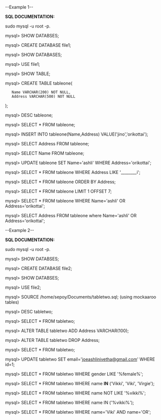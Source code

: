 
--Example 1--

**SQL DOCUMENTATION:**

sudo mysql -u root -p.

mysql> SHOW DATABSES;

mysql> CREATE DATABASE file1;

mysql> SHOW DATABASES;

mysql> USE file1;

mysql> SHOW TABLE;

mysql> CREATE TABLE tableone(

       Name VARCHAR(200) NOT NULL,
       Address VARCHAR(500) NOT NULL
);

mysql> DESC tableone;

mysql> SELECT * FROM tableone;

mysql> INSERT INTO tableone(Name,Address) VALUE('jino','orikottai');

mysql> SELECT Address FROM tableone;

mysql> SELECT Name FROM tableone;

mysql> UPDATE tableone SET Name='ashli' WHERE Address='orikottai';

mysql> SELECT * FROM tableone WHERE Address LIKE '________i';

mysql> SELECT * FROM tableone ORDER BY Address;

mysql> SELECT * FROM tableone LIMIT 1 OFFSET 7;

mysql> SELECT * FROM tableone WHERE Name='ashli' OR Address='orikottai';

mysql> SELECT Address FROM tableone where Name='ashli' OR Address='orikottai';



--Example 2--

**SQL DOCUMENTATION:**

sudo mysql -u root -p.

mysql> SHOW DATABSES;

mysql> CREATE DATABASE file2;

mysql> SHOW DATABSES;

mysql> USE file2;

mysql> SOURCE /home/sepoy/Documents/tabletwo.sql; (using mockaaroo tables)

mysql> DESC tabletwo;

mysql> SELECT * FROM tabletwo;

mysql> ALTER TABLE tabletwo ADD Address VARCHAR(100);

mysql> ALTER TABLE tabletwo DROP Address;

mysql> SELECT * FROM tabletwo;

mysql>  UPDATE tabletwo SET email='joeashlinivetha@gmail.com' WHERE id=1;

 mysql> SELECT * FROM tabletwo WHERE gender LIKE '%female%';

mysql> SELECT * FROM tabletwo WHERE name **IN** ('Vikki', 'Viki', 'Virgie');

mysql> SELECT * FROM tabletwo WHERE name NOT LIKE '%vikki%';

mysql> SELECT * FROM tabletwo WHERE name IN ('%vikki%');

mysql> SELECT * FROM tabletwo WHERE name='Viki' AND name='OR';







